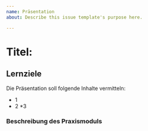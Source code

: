 ```yaml
---
name: Präsentation
about: Describe this issue template's purpose here.

---
```


# Titel: 
## Lernziele
Die Präsentation soll folgende Inhalte vermitteln:
* 1
* 2
*3 
### Beschreibung des Praxismoduls
